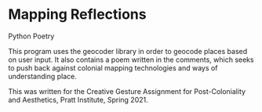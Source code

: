 # Mapping Reflections
Python Poetry

This program uses the geocoder library in order to geocode places based on user input. It also contains a poem written in the comments, which seeks to push back against colonial mapping technologies and ways of understanding place.

This was written for the Creative Gesture Assignment for Post-Coloniality and Aesthetics, Pratt Institute, Spring 2021.
